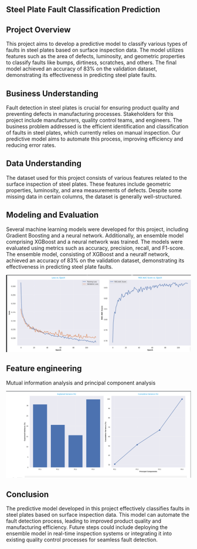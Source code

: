## Steel Plate Fault Classification Prediction
## Project Overview

This project aims to develop a predictive model to classify various types of faults in steel plates based on surface inspection data. The model utilizes features such as the area of defects, luminosity, and geometric properties to classify faults like bumps, dirtiness, scratches, and others. The final model achieved an accuracy of 83% on the validation dataset, demonstrating its effectiveness in predicting steel plate faults.

## Business Understanding

Fault detection in steel plates is crucial for ensuring product quality and preventing defects in manufacturing processes. Stakeholders for this project include manufacturers, quality control teams, and engineers. The business problem addressed is the efficient identification and classification of faults in steel plates, which currently relies on manual inspection. Our predictive model aims to automate this process, improving efficiency and reducing error rates.

## Data Understanding

The dataset used for this project consists of various features related to the surface inspection of steel plates. These features include geometric properties, luminosity, and area measurements of defects. Despite some missing data in certain columns, the dataset is generally well-structured.

## Modeling and Evaluation

Several machine learning models were developed for this project, including Gradient Boosting and a neural network. Additionally, an ensemble model comprising XGBoost and a neural network was trained. The models were evaluated using metrics such as accuracy, precision, recall, and F1-score. The ensemble model, consisting of XGBoost and a neuralf network, achieved an accuracy of 83% on the validation dataset, demonstrating its effectiveness in predicting steel plate faults.

![neural net ensemble model](./images/neuralnet_ensemble_model.png)

## Feature engineering

Mutual information analysis and principal component analysis

![feature engineering result](./images/feature_engineering.png)

## Conclusion

The predictive model developed in this project effectively classifies faults in steel plates based on surface inspection data. This model can automate the fault detection process, leading to improved product quality and manufacturing efficiency. Future steps could include deploying the ensemble model in real-time inspection systems or integrating it into existing quality control processes for seamless fault detection.